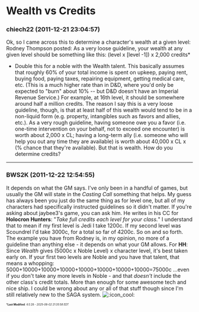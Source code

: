 # Wealth vs Credits

### **chiech22** (2011-12-21 23:04:57)

Ok, so I came across this to determine a character's wealth at a given level:
Rodney Thompson posted:
As a very loose guideline, your wealth at any given level should be something like this: (level x [level -1]) x 2,000 credits*
* Double this for a noble with the Wealth talent.
This basically assumes that roughly 60% of your total income is spent on upkeep, paying rent, buying food, paying taxes, repairing equipment, getting medical care, etc. (This is a much higher rate than in D&D, where you'd only be expected to "burn" about 10% -- but D&D doesn't have an Imperial Revenue Service.)
For example, at 16th level, it should be somewhere around half a million credits.
The reason I say this is a very loose guideline, though, is that at least half of this wealth would tend to be in a non-liquid form (e.g. property, intangibles such as favors and allies, etc.). As a very rough guideline, having someone owe you a favor (i.e. one-time intervention on your behalf, not to exceed one encounter) is worth about 2,000 x CL; having a long-term ally (i.e. someone who will help you out any time they are available) is worth about 40,000 x CL x (% chance that they're available).
But that is wealth. How do you determine credits?

---

### **BWS2K** (2011-12-22 12:54:55)

It depends on what the GM says. I've only been in a handful of games, but usually the GM will state in the *Casting Call* something that helps. My guess has always been you just do the same thing as for level one, but all of my characters had specifically instructed guidelines so it didn't matter. If you're asking about jaybee3's game, you can ask him. He writes in his CC for **Holocron Hunters**:
"*Take full credits each level for your class.*"
I understand that to mean if my first level is Jedi I take 1200c. If my second level was Scoundrel I'd take 3000c, for a total so far of 4200c. So on and so forth. The example you have from Rodney is, in my opinion, no more of a guideline than anything else - it depends on what your GM allows.
For **HH**: Since *Wealth* gives (5000c x Noble Level) x character level, it's best taken early on. If your first two levels are Noble and you have that talent, that means a whopping:
5000+10000+10000+10000+10000+10000+10000+10000=75000c
...even if you don't take any more levels in Noble - and that *doesn't* include the other class's credit totals. More than enough for some awesome tech and nice ship.
I could be wrong about any or all of that stuff though since I'm still relatively new to the SAGA system. <!-- s:cool: -->![:icon_cool:](https://i.ibb.co/Q79VjkFQ/icon-cool.gif)<!-- s:cool: -->



<span style="font-size: 0.5em;">***Last Modified**: 4.0.28 - *2025-06-02 21:35:58 EDT*</span>